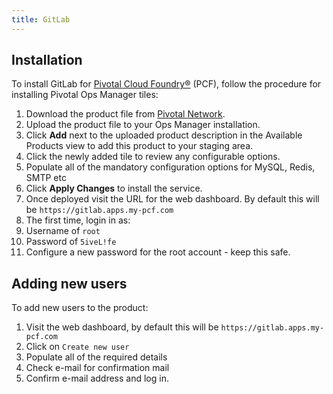```yaml
---
title: GitLab
---
```


## Installation

To install GitLab for [Pivotal Cloud Foundry&reg;](https://network.pivotal.io/products/pivotal-cf) (PCF), follow the procedure for installing Pivotal Ops Manager tiles:

1. Download the product file from [Pivotal Network](https://network.pivotal.io/products/p-gitlab).
1. Upload the product file to your Ops Manager installation.
1. Click **Add** next to the uploaded product description in the Available Products view to add this product to your staging area.
1. Click the newly added tile to review any configurable options.
1. Populate all of the mandatory configuration options for MySQL, Redis, SMTP etc
1. Click **Apply Changes** to install the service.
1. Once deployed visit the URL for the web dashboard. By default this will be `https://gitlab.apps.my-pcf.com`
1. The first time, login in as:
  1. Username of `root`
  1. Password of `5iveL!fe`
  1. Configure a new password for the root account - keep this safe.

## Adding new users

To add new users to the product:

1. Visit the web dashboard, by default this will be `https://gitlab.apps.my-pcf.com`
1. Click on `Create new user`
1. Populate all of the required details
1. Check e-mail for confirmation mail
1. Confirm e-mail address and log in. 
